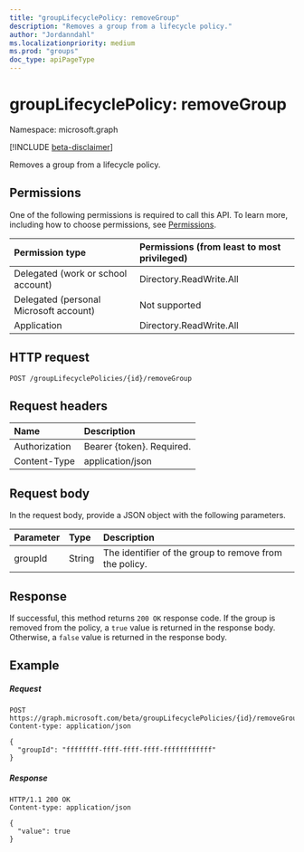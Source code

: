 ```yaml
---
title: "groupLifecyclePolicy: removeGroup"
description: "Removes a group from a lifecycle policy."
author: "Jordanndahl"
ms.localizationpriority: medium
ms.prod: "groups"
doc_type: apiPageType
---
```


# groupLifecyclePolicy: removeGroup

Namespace: microsoft.graph

[!INCLUDE [beta-disclaimer](../../includes/beta-disclaimer.md)]

Removes a group from a lifecycle policy.

## Permissions

One of the following permissions is required to call this API. To learn more, including how to choose permissions, see [Permissions](/graph/permissions-reference).


|Permission type      | Permissions (from least to most privileged)              |
|:--------------------|:---------------------------------------------------------|
|Delegated (work or school account) | Directory.ReadWrite.All    |
|Delegated (personal Microsoft account) | Not supported |
|Application |  Directory.ReadWrite.All |

## HTTP request
<!-- { "blockType": "ignored" } -->
```http
POST /groupLifecyclePolicies/{id}/removeGroup
```

## Request headers

| Name | Description |
|:---------------|:----------|
| Authorization | Bearer {token}. Required. |
| Content-Type  | application/json |

## Request body
In the request body, provide a JSON object with the following parameters.

| Parameter | Type | Description |
|:---------------|:--------|:----------|
|groupId|String| The identifier of the group to remove from the policy.|

## Response

If successful, this method returns `200 OK` response code. If the group is removed from the policy, a `true` value is returned in the response body. Otherwise, a `false` value is returned in the response body.

## Example

##### Request

<!-- {
  "blockType": "ignored",
  "name": "grouplifecyclepolicy_removegroup"
} -->
```http
POST https://graph.microsoft.com/beta/groupLifecyclePolicies/{id}/removeGroup
Content-type: application/json

{
  "groupId": "ffffffff-ffff-ffff-ffff-ffffffffffff"
}
```

##### Response
<!-- { "blockType": "ignored" } -->

```http
HTTP/1.1 200 OK
Content-type: application/json

{
  "value": true
}
```

<!-- uuid: 8fcb5dbc-d5aa-4681-8e31-b001d5168d79
2015-10-25 14:57:30 UTC -->
<!--
{
  "type": "#page.annotation",
  "description": "groupLifecyclePolicy: removegroup",
  "keywords": "",
  "section": "documentation",
  "tocPath": "",
  "suppressions": []
}
-->


